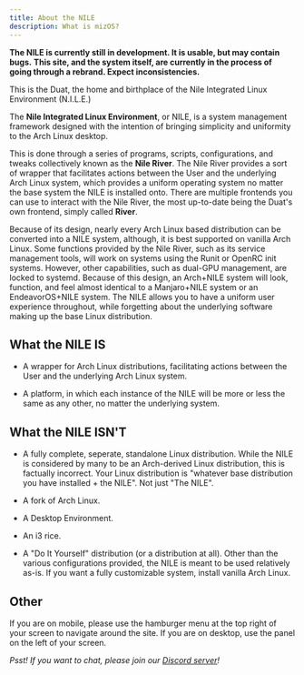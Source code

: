 ```yaml
---
title: About the NILE
description: What is mizOS?
---
```


**The NILE is currently still in development. It is usable, but may contain bugs.**
**This site, and the system itself, are currently in the process of going through a rebrand. Expect inconsistencies.**


This is the Duat, the home and birthplace of the Nile Integrated Linux Environment (N.I.L.E.)

The **Nile Integrated Linux Environment**, or NILE, is a system management framework designed with the intention of bringing simplicity and uniformity to the Arch Linux desktop.

This is done through a series of programs, scripts, configurations, and tweaks collectively known as the **Nile River**. The Nile River provides a sort of wrapper that facilitates actions between the User and the underlying Arch Linux system, which provides a uniform operating system no matter the base system the NILE is installed onto. There are multiple frontends you can use to interact with the Nile River, the most up-to-date being the Duat's own frontend, simply called **River**.

Because of its design, nearly every Arch Linux based distribution can be converted into a NILE system, although, it is best supported on vanilla Arch Linux. Some functions provided by the Nile River, such as its service management tools, will work on systems using the Runit or OpenRC init systems. However, other capabilities, such as dual-GPU management, are locked to systemd. Because of this design, an Arch+NILE system will look, function, and feel almost identical to a Manjaro+NILE system or an EndeavorOS+NILE system. The NILE allows you to have a uniform user experience throughout, while forgetting about the underlying software making up the base Linux distribution.


## What the NILE IS

- A wrapper for Arch Linux distributions, facilitating actions between the User and the underlying Arch Linux system.

- A platform, in which each instance of the NILE will be more or less the same as any other, no matter the underlying system.


## What the NILE ISN'T

- A fully complete, seperate, standalone Linux distribution. While the NILE is considered by many to be an Arch-derived Linux distribution, this is factually incorrect. Your Linux distribution is "whatever base distribution you have installed + the NILE". Not just "The NILE".

- A fork of Arch Linux.

- A Desktop Environment.

- An i3 rice.

- A "Do It Yourself" distribution (or a distribution at all). Other than the various configurations provided, the NILE is meant to be used relatively as-is. If you want a fully customizable system, install vanilla Arch Linux.


## Other

If you are on mobile, please use the hamburger menu at the top right of your screen to navigate around the site. If you are on desktop, use the panel on the left of your screen.

*Psst! If you want to chat, please join our [Discord server](https://discord.gg/AVSuRZsTXp)!*
